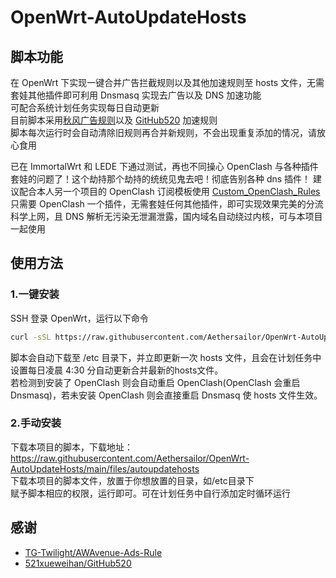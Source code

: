 # OpenWrt-AutoUpdateHosts  

## 脚本功能
在 OpenWrt 下实现一键合并广告拦截规则以及其他加速规则至 hosts 文件，无需套娃其他插件即可利用 Dnsmasq 实现去广告以及 DNS 加速功能  
可配合系统计划任务实现每日自动更新  
目前脚本采用[秋风广告规则](https://github.com/TG-Twilight/AWAvenue-Ads-Rule)以及 [GitHub520](https://github.com/521xueweihan/GitHub520) 加速规则  
脚本每次运行时会自动清除旧规则再合并新规则，不会出现重复添加的情况，请放心食用

已在 ImmortalWrt 和 LEDE 下通过测试，再也不同操心 OpenClash 与各种插件套娃的问题了！这个劫持那个劫持的统统见鬼去吧！彻底告别各种 dns 插件！
建议配合本人另一个项目的 OpenClash 订阅模板使用 [Custom_OpenClash_Rules](https://github.com/Aethersailor/Custom_OpenClash_Rules)  
只需要 OpenClash 一个插件，无需套娃任何其他插件，即可实现效果完美的分流科学上网，且 DNS 解析无污染无泄漏泄露，国内域名自动绕过内核，可与本项目一起使用 

## 使用方法  
### 1.一键安装  
SSH 登录 OpenWrt，运行以下命令  
```bash
curl -sSL https://raw.githubusercontent.com/Aethersailor/OpenWrt-AutoUpdateHosts/main/install.sh | sh
```
脚本会自动下载至 /etc 目录下，并立即更新一次 hosts 文件，且会在计划任务中设置每日凌晨 4:30 分自动更新合并最新的hosts文件。  
若检测到安装了 OpenClash 则会自动重启 OpenClash(OpenClash 会重启 Dnsmasq)，若未安装 OpenClash 则会直接重启 Dnsmasq 使 hosts 文件生效。  

### 2.手动安装  
下载本项目的脚本，下载地址：  
https://raw.githubusercontent.com/Aethersailor/OpenWrt-AutoUpdateHosts/main/files/autoupdatehosts  
下载本项目的脚本文件，放置于你想放置的目录，如/etc目录下  
赋予脚本相应的权限，运行即可。可在计划任务中自行添加定时循环运行  


## 感谢  
- [TG-Twilight/AWAvenue-Ads-Rule](https://github.com/TG-Twilight/AWAvenue-Ads-Rule)  
- [521xueweihan/GitHub520](https://github.com/521xueweihan/GitHub520)  

